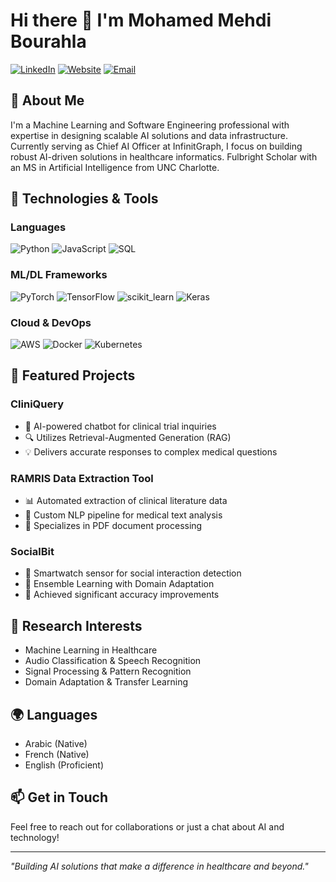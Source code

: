 # Hi there 👋 I'm Mohamed Mehdi Bourahla

[![LinkedIn](https://img.shields.io/badge/LinkedIn-0077B5?style=for-the-badge&logo=linkedin&logoColor=white)](https://linkedin.com/in/mehdibourahla)
[![Website](https://img.shields.io/badge/Website-FF7139?style=for-the-badge&logo=Firefox-Browser&logoColor=white)](https://mehdibourahla.com)
[![Email](https://img.shields.io/badge/Email-D14836?style=for-the-badge&logo=gmail&logoColor=white)](mailto:mehdibrhl4@gmail.com)

## 🚀 About Me

I'm a Machine Learning and Software Engineering professional with expertise in designing scalable AI solutions and data infrastructure. Currently serving as Chief AI Officer at InfinitGraph, I focus on building robust AI-driven solutions in healthcare informatics. Fulbright Scholar with an MS in Artificial Intelligence from UNC Charlotte.

## 🔧 Technologies & Tools

### Languages
![Python](https://img.shields.io/badge/Python-3776AB?style=flat-square&logo=python&logoColor=white)
![JavaScript](https://img.shields.io/badge/JavaScript-F7DF1E?style=flat-square&logo=javascript&logoColor=black)
![SQL](https://img.shields.io/badge/SQL-4479A1?style=flat-square&logo=postgresql&logoColor=white)

### ML/DL Frameworks
![PyTorch](https://img.shields.io/badge/PyTorch-EE4C2C?style=flat-square&logo=pytorch&logoColor=white)
![TensorFlow](https://img.shields.io/badge/TensorFlow-FF6F00?style=flat-square&logo=tensorflow&logoColor=white)
![scikit_learn](https://img.shields.io/badge/scikit_learn-F7931E?style=flat-square&logo=scikit-learn&logoColor=white)
![Keras](https://img.shields.io/badge/Keras-D00000?style=flat-square&logo=keras&logoColor=white)

### Cloud & DevOps
![AWS](https://img.shields.io/badge/AWS-232F3E?style=flat-square&logo=amazon-aws&logoColor=white)
![Docker](https://img.shields.io/badge/Docker-2496ED?style=flat-square&logo=docker&logoColor=white)
![Kubernetes](https://img.shields.io/badge/Kubernetes-326CE5?style=flat-square&logo=kubernetes&logoColor=white)

## 🎯 Featured Projects

### CliniQuery
- 🏥 AI-powered chatbot for clinical trial inquiries
- 🔍 Utilizes Retrieval-Augmented Generation (RAG)
- 💡 Delivers accurate responses to complex medical questions

### RAMRIS Data Extraction Tool
- 📊 Automated extraction of clinical literature data
- 🔬 Custom NLP pipeline for medical text analysis
- 📑 Specializes in PDF document processing

### SocialBit
- 📱 Smartwatch sensor for social interaction detection
- 🧠 Ensemble Learning with Domain Adaptation
- 💪 Achieved significant accuracy improvements

## 🌟 Research Interests
- Machine Learning in Healthcare
- Audio Classification & Speech Recognition
- Signal Processing & Pattern Recognition
- Domain Adaptation & Transfer Learning

## 🌍 Languages
- Arabic (Native)
- French (Native)
- English (Proficient)

## 📫 Get in Touch
Feel free to reach out for collaborations or just a chat about AI and technology!

---
*"Building AI solutions that make a difference in healthcare and beyond."*
